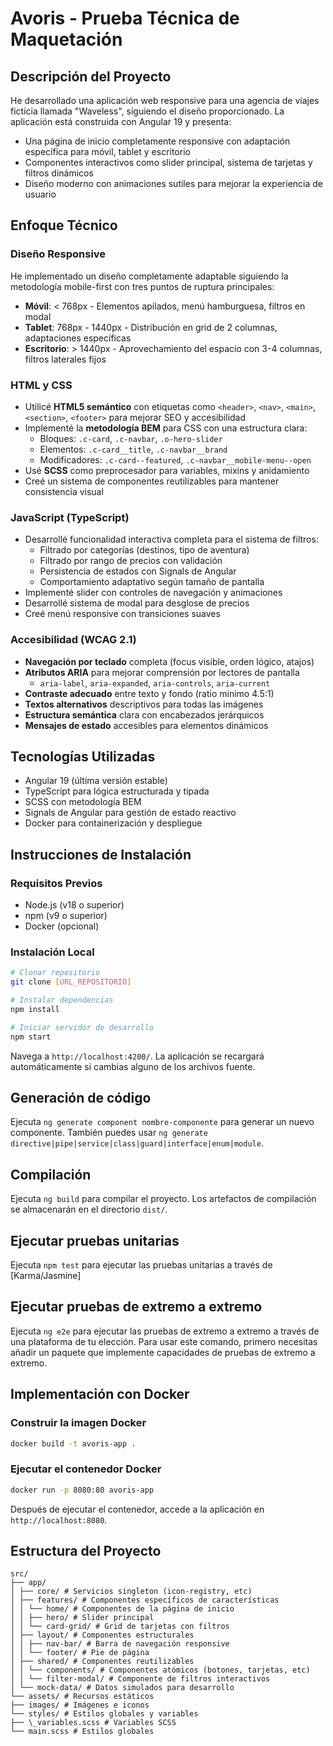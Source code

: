 # Avoris - Prueba Técnica de Maquetación

## Descripción del Proyecto

He desarrollado una aplicación web responsive para una agencia de viajes ficticia llamada "Waveless", siguiendo el diseño proporcionado. La aplicación está construida con Angular 19 y presenta:

- Una página de inicio completamente responsive con adaptación específica para móvil, tablet y escritorio
- Componentes interactivos como slider principal, sistema de tarjetas y filtros dinámicos
- Diseño moderno con animaciones sutiles para mejorar la experiencia de usuario

## Enfoque Técnico

### Diseño Responsive

He implementado un diseño completamente adaptable siguiendo la metodología mobile-first con tres puntos de ruptura principales:

- **Móvil**: < 768px - Elementos apilados, menú hamburguesa, filtros en modal
- **Tablet**: 768px - 1440px - Distribución en grid de 2 columnas, adaptaciones específicas
- **Escritorio**: > 1440px - Aprovechamiento del espacio con 3-4 columnas, filtros laterales fijos

### HTML y CSS

- Utilicé **HTML5 semántico** con etiquetas como `<header>`, `<nav>`, `<main>`, `<section>`, `<footer>` para mejorar SEO y accesibilidad
- Implementé la **metodología BEM** para CSS con una estructura clara:
  - Bloques: `.c-card`, `.c-navbar`, `.o-hero-slider`
  - Elementos: `.c-card__title`, `.c-navbar__brand`
  - Modificadores: `.c-card--featured`, `.c-navbar__mobile-menu--open`
- Usé **SCSS** como preprocesador para variables, mixins y anidamiento
- Creé un sistema de componentes reutilizables para mantener consistencia visual

### JavaScript (TypeScript)

- Desarrollé funcionalidad interactiva completa para el sistema de filtros:
  - Filtrado por categorías (destinos, tipo de aventura)
  - Filtrado por rango de precios con validación
  - Persistencia de estados con Signals de Angular
  - Comportamiento adaptativo según tamaño de pantalla
- Implementé slider con controles de navegación y animaciones
- Desarrollé sistema de modal para desglose de precios
- Creé menú responsive con transiciones suaves

### Accesibilidad (WCAG 2.1)

- **Navegación por teclado** completa (focus visible, orden lógico, atajos)
- **Atributos ARIA** para mejorar comprensión por lectores de pantalla
  - `aria-label`, `aria-expanded`, `aria-controls`, `aria-current`
- **Contraste adecuado** entre texto y fondo (ratio mínimo 4.5:1)
- **Textos alternativos** descriptivos para todas las imágenes
- **Estructura semántica** clara con encabezados jerárquicos
- **Mensajes de estado** accesibles para elementos dinámicos

## Tecnologías Utilizadas

- Angular 19 (última versión estable)
- TypeScript para lógica estructurada y tipada
- SCSS con metodología BEM
- Signals de Angular para gestión de estado reactivo
- Docker para containerización y despliegue

## Instrucciones de Instalación

### Requisitos Previos

- Node.js (v18 o superior)
- npm (v9 o superior)
- Docker (opcional)

### Instalación Local

```bash
# Clonar repositorio
git clone [URL_REPOSITORIO]

# Instalar dependencias
npm install

# Iniciar servidor de desarrollo
npm start
```

Navega a `http://localhost:4200/`. La aplicación se recargará automáticamente si cambias alguno de los archivos fuente.

## Generación de código

Ejecuta `ng generate component nombre-componente` para generar un nuevo componente. También puedes usar `ng generate directive|pipe|service|class|guard|interface|enum|module`.

## Compilación

Ejecuta `ng build` para compilar el proyecto. Los artefactos de compilación se almacenarán en el directorio `dist/`.

## Ejecutar pruebas unitarias

Ejecuta `npm test` para ejecutar las pruebas unitarias a través de [Karma/Jasmine]

## Ejecutar pruebas de extremo a extremo

Ejecuta `ng e2e` para ejecutar las pruebas de extremo a extremo a través de una plataforma de tu elección. Para usar este comando, primero necesitas añadir un paquete que implemente capacidades de pruebas de extremo a extremo.

## Implementación con Docker

### Construir la imagen Docker

```bash
docker build -t avoris-app .
```

### Ejecutar el contenedor Docker

```bash
docker run -p 8080:80 avoris-app
```

Después de ejecutar el contenedor, accede a la aplicación en `http://localhost:8080`.

## Estructura del Proyecto

    src/
    ├── app/
    │ ├── core/ # Servicios singleton (icon-registry, etc)
    │ ├── features/ # Componentes específicos de características
    │ │ └── home/ # Componentes de la página de inicio
    │ │ ├── hero/ # Slider principal
    │ │ └── card-grid/ # Grid de tarjetas con filtros
    │ ├── layout/ # Componentes estructurales
    │ │ ├── nav-bar/ # Barra de navegación responsive
    │ │ └── footer/ # Pie de página
    │ ├── shared/ # Componentes reutilizables
    │ │ └── components/ # Componentes atómicos (botones, tarjetas, etc)
    │ │ └── filter-modal/ # Componente de filtros interactivos
    │ └── mock-data/ # Datos simulados para desarrollo
    └── assets/ # Recursos estáticos
    ├── images/ # Imágenes e iconos
    └── styles/ # Estilos globales y variables
    ├── \_variables.scss # Variables SCSS
    └── main.scss # Estilos globales
